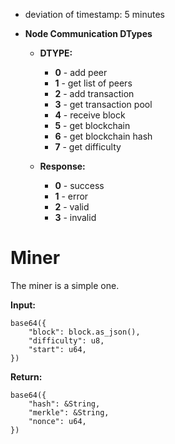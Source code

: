 - deviation of timestamp: 5 minutes

- **Node Communication DTypes**

    - **DTYPE:**
        - **0** - add peer
        - **1** - get list of peers
        - **2** - add transaction
        - **3** - get transaction pool
        - **4** - receive block
        - **5** - get blockchain
        - **6** - get blockchain hash
        - **7** - get difficulty

    - **Response:**
        - **0** - success
        - **1** - error
        - **2** - valid
        - **3** - invalid

# Miner

The miner is a simple one.

**Input:**
```
base64({
    "block": block.as_json(),
    "difficulty": u8,
    "start": u64,
})
```

**Return:** 
```
base64({
    "hash": &String,
    "merkle": &String,
    "nonce": u64,
})
```

